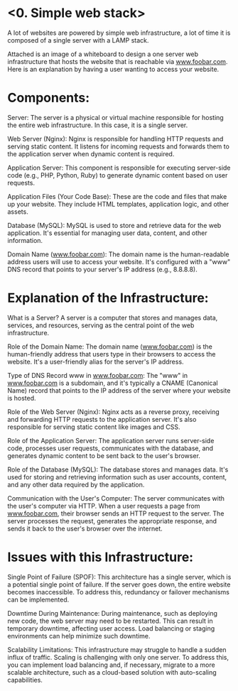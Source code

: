 <0. Simple web stack>
=======================

A lot of websites are powered by simple web infrastructure, a lot of time it is composed of a single server with a LAMP stack.

Attached is an image of a whiteboard to design a one server web infrastructure that hosts the website that is reachable via www.foobar.com. Here is an explanation by having a user wanting to access your website.

Components:
===========

Server: The server is a physical or virtual machine responsible for hosting the entire web infrastructure. In this case, it is a single server.

Web Server (Nginx): Nginx is responsible for handling HTTP requests and serving static content. It listens for incoming requests and forwards them to the application server when dynamic content is required.

Application Server: This component is responsible for executing server-side code (e.g., PHP, Python, Ruby) to generate dynamic content based on user requests.

Application Files (Your Code Base): These are the code and files that make up your website. They include HTML templates, application logic, and other assets.

Database (MySQL): MySQL is used to store and retrieve data for the web application. It's essential for managing user data, content, and other information.

Domain Name (www.foobar.com): The domain name is the human-readable address users will use to access your website. It's configured with a "www" DNS record that points to your server's IP address (e.g., 8.8.8.8).

Explanation of the Infrastructure:
==================================

What is a Server? A server is a computer that stores and manages data, services, and resources, serving as the central point of the web infrastructure.

Role of the Domain Name: The domain name (www.foobar.com) is the human-friendly address that users type in their browsers to access the website. It's a user-friendly alias for the server's IP address.

Type of DNS Record www in www.foobar.com: The "www" in www.foobar.com is a subdomain, and it's typically a CNAME (Canonical Name) record that points to the IP address of the server where your website is hosted.

Role of the Web Server (Nginx): Nginx acts as a reverse proxy, receiving and forwarding HTTP requests to the application server. It's also responsible for serving static content like images and CSS.

Role of the Application Server: The application server runs server-side code, processes user requests, communicates with the database, and generates dynamic content to be sent back to the user's browser.

Role of the Database (MySQL): The database stores and manages data. It's used for storing and retrieving information such as user accounts, content, and any other data required by the application.

Communication with the User's Computer: The server communicates with the user's computer via HTTP. When a user requests a page from www.foobar.com, their browser sends an HTTP request to the server. The server processes the request, generates the appropriate response, and sends it back to the user's browser over the internet.

Issues with this Infrastructure:
================================

Single Point of Failure (SPOF): This architecture has a single server, which is a potential single point of failure. If the server goes down, the entire website becomes inaccessible. To address this, redundancy or failover mechanisms can be implemented.

Downtime During Maintenance: During maintenance, such as deploying new code, the web server may need to be restarted. This can result in temporary downtime, affecting user access. Load balancing or staging environments can help minimize such downtime.

Scalability Limitations: This infrastructure may struggle to handle a sudden influx of traffic. Scaling is challenging with only one server. To address this, you can implement load balancing and, if necessary, migrate to a more scalable architecture, such as a cloud-based solution with auto-scaling capabilities.